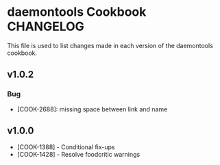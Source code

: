 daemontools Cookbook CHANGELOG
==============================
This file is used to list changes made in each version of the daemontools cookbook.


v1.0.2
------
### Bug
- [COOK-2688]: missing space between link and name

v1.0.0
------
- [COOK-1388] - Conditional fix-ups
- [COOK-1428] - Resolve foodcritic warnings
